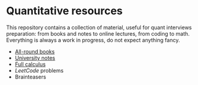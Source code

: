 # Quantitative resources

This repository contains a collection of material, useful for quant interviews preparation: from books and notes to online lectures, from coding to math. Everything is always a work in progress, do not expect anything fancy.

- [All-round books](https://www.geoteo.net/qmath/books)
- [University notes](https://www.geoteo.net/qmath/dispense)
- [Full calculus](https://www.geoteo.net/qmath/gobbino)
- *LeetCode* problems
- Brainteasers
